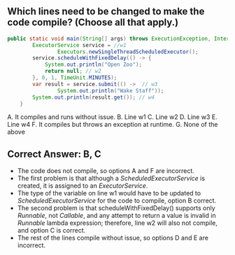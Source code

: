 ## Which lines need to be changed to make the code compile? (Choose all that apply.)

```java
public static void main(String[] args) throws ExecutionException, InterruptedException {
        ExecutorService service = //w1
                Executors.newSingleThreadScheduledExecutor();
        service.scheduleWithFixedDelay(() -> {
            System.out.println("Open Zoo");
            return null; // w2
        }, 0, 1, TimeUnit.MINUTES);
        var result = service.submit(() ->  // w3
                System.out.println("Wake Staff"));
        System.out.println(result.get()); // w4
    }
```

A. It compiles and runs without issue.
B. Line w1
C. Line w2
D. Line w3
E. Line w4
F. It compiles but throws an exception at runtime.
G. None of the above

## Correct Answer: B, C

- The code does not compile, so options A and F are incorrect.
- The first problem is that although a *ScheduledExecutorService* is created, it is assigned to an *ExecutorService*.
- The type of the variable on line w1 would have to be updated to *ScheduledExecutorService* for the code to compile,
  option B correct.
- The second problem is that scheduleWithFixedDelay() supports only *Runnable*, not *Callable*, and any attempt to 
  return a value is invalid in *Runnable* lambda expression; therefore, line w2 will also not compile, and option C is 
  correct.
- The rest of the lines compile without issue, so options D and E are incorrect.

